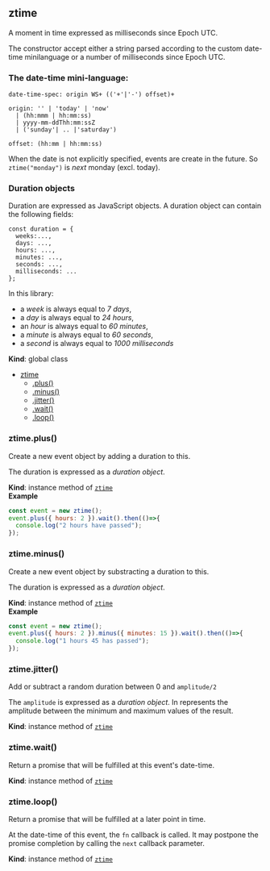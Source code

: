 <a name="ztime"></a>

## ztime
A moment in time expressed as milliseconds since Epoch UTC.

The constructor accept either a string parsed according to the custom
date-time minilanguage or a number of milliseconds since Epoch UTC.


### The date-time mini-language:

```
date-time-spec: origin WS+ (('+'|'-') offset)+

origin: '' | 'today' | 'now'
  | (hh:mmm | hh:mm:ss)
  | yyyy-mm-ddThh:mm:ssZ
  | ('sunday'| .. |'saturday')

offset: (hh:mm | hh:mm:ss)

```

When the date is not explicitly specified, events are create in the future.
So `ztime("monday")` is *next* monday (excl. today).

### Duration objects

Duration are expressed as JavaScript objects.
A duration object can contain the following fields:

```
const duration = {
  weeks:...,
  days: ...,
  hours: ...,
  minutes: ...,
  seconds: ...,
  milliseconds: ...
};
```

In this library:

* a *week* is always equal to *7 days*,
* a *day* is always equal to *24 hours*,
* an *hour* is always equal to *60 minutes*,
* a *minute* is always equal to *60 seconds*,
* a *second* is always equal to *1000 milliseconds*

**Kind**: global class  

* [ztime](#ztime)
    * [.plus()](#ztime+plus)
    * [.minus()](#ztime+minus)
    * [.jitter()](#ztime+jitter)
    * [.wait()](#ztime+wait)
    * [.loop()](#ztime+loop)

<a name="ztime+plus"></a>

### ztime.plus()
Create a new event object by adding a duration to this.

The duration is expressed as a *duration object*.

**Kind**: instance method of [<code>ztime</code>](#ztime)  
**Example**  
```js
const event = new ztime();
event.plus({ hours: 2 }).wait().then(()=>{
  console.log("2 hours have passed");
});
```
<a name="ztime+minus"></a>

### ztime.minus()
Create a new event object by substracting a duration to this.

The duration is expressed as a *duration object*.

**Kind**: instance method of [<code>ztime</code>](#ztime)  
**Example**  
```js
const event = new ztime();
event.plus({ hours: 2 }).minus({ minutes: 15 }).wait().then(()=>{
  console.log("1 hours 45 has passed");
});
```
<a name="ztime+jitter"></a>

### ztime.jitter()
Add or subtract a random duration between 0 and `amplitude/2`

The `amplitude` is expressed as a *duration object*.
In represents the amplitude between the minimum and maximum values of the result.

**Kind**: instance method of [<code>ztime</code>](#ztime)  
<a name="ztime+wait"></a>

### ztime.wait()
Return a promise that will be fulfilled at this event's date-time.

**Kind**: instance method of [<code>ztime</code>](#ztime)  
<a name="ztime+loop"></a>

### ztime.loop()
Return a promise that will be fulfilled at a later point in time.

At the date-time of this event, the `fn` callback is called.
It may postpone the promise completion by calling the `next` callback
parameter.

**Kind**: instance method of [<code>ztime</code>](#ztime)  
